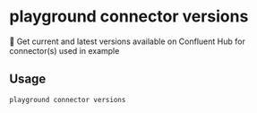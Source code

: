 # playground connector versions

🧞 Get current and latest versions available on Confluent Hub for connector(s) used in example  


## Usage

```bash
playground connector versions
```


